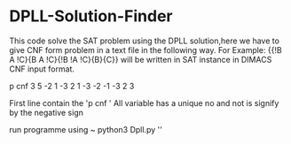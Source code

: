 # DPLL-Solution-Finder

This code solve the SAT problem using the DPLL solution,here we have to give CNF form problem in a text file in the following way.
For Example: {{!B A !C}{B A !C}{!B !A !C}{B}{C}} will be written in SAT instance in DIMACS CNF input format.

p cnf 3  5
-2 1 -3
2 1 -3
-2 -1 -3
2
3
 
First line contain the  'p cnf <no of variables>  <no of lines>'
All variable has a unique no and not is signify by the negative sign
  
run programme using
~ python3 Dpll.py  '<data input file name>' 
